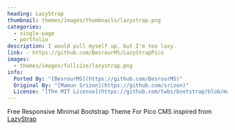 ```yaml
---
heading: LazyStrap
thumbnail: themes/images/thumbnails/lazystrap.png
categories:
  - single-page
  - portfolio
description: I would pull myself up, but I'm too lazy.
link: - https://github.com/BesrourMS/LazyStrapPico
images:
  - themes/images/fullsize/lazystrap.png
info:
  Ported By: "[BesrourMS](https://github.com/BesrourMS)"
  Original By: "[Mamun Srizon](https://github.com/srizon)"
  License: "[The MIT License](https://github.com/twbs/bootstrap/blob/main/LICENSE)"
---
```


Free Responsive Minimal Bootstrap Theme For Pico CMS inspired from [LazyStrap](https://github.com/srizon/LazyStrap)